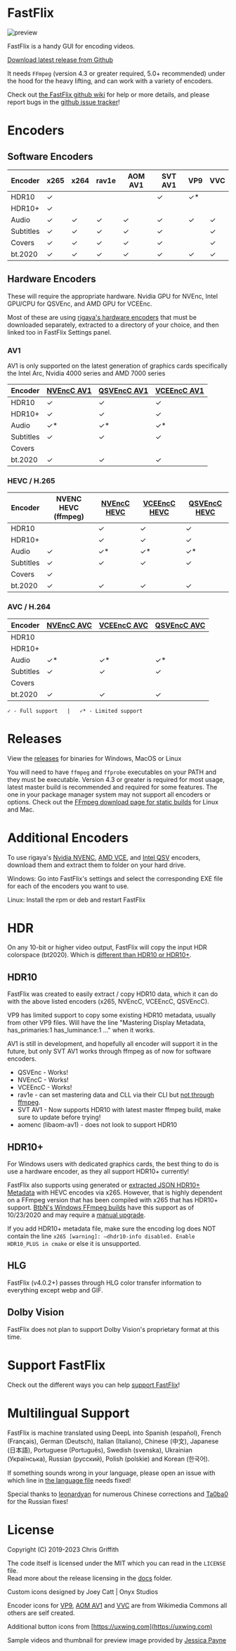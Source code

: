# FastFlix

![preview](./docs/gui_preview.png)

FastFlix is a handy GUI for encoding videos. 

[Download latest release from Github](https://github.com/cdgriffith/FastFlix/releases/latest)

It needs `FFmpeg` (version 4.3 or greater required, 5.0+ recommended) under the hood for the heavy lifting, and can work with a variety of encoders.

Check out [the FastFlix github wiki](https://github.com/cdgriffith/FastFlix/wiki) for help or more details, and please report bugs in the [github issue tracker](https://github.com/cdgriffith/FastFlix/issues)!

#  Encoders

## Software Encoders

| Encoder   | x265 | x264 | rav1e | AOM AV1 | SVT AV1 | VP9 | VVC |
|-----------|------|------|-------|---------|---------|-----|-----|
| HDR10     | ✓    |      |       |         | ✓       | ✓*  |     |
| HDR10+    | ✓    |      |       |         |         |     |     |
| Audio     | ✓    |  ✓   | ✓     | ✓       | ✓       | ✓   | ✓   |
| Subtitles | ✓    |  ✓   | ✓     | ✓       | ✓       |     | ✓   |
| Covers    | ✓    |  ✓   | ✓     | ✓       | ✓       |     | ✓   |
| bt.2020   | ✓    |   ✓  | ✓     | ✓       | ✓       | ✓   | ✓   |

## Hardware Encoders 

These will require the appropriate hardware. Nvidia GPU for NVEnc, Intel GPU/CPU for QSVEnc, and AMD GPU for VCEEnc. 

Most of these are using [rigaya's hardware encoders](https://github.com/rigaya?tab=repositories) that must be downloaded separately, 
extracted to a directory of your choice, and then linked too in FastFlix Settings panel.

### AV1

AV1 is only supported on the latest generation of graphics cards specifically the Intel Arc, Nvidia 4000 series and AMD 7000 series 

| Encoder   | [NVEncC AV1](https://github.com/rigaya/NVEnc/releases) | [QSVEncC AV1](https://github.com/rigaya/QSVEnc/releases) | [VCEEncC AV1](https://github.com/rigaya/VCEEnc/releases) |
|-----------|--------------------------------------------------------|----------------------------------------------------------|----------------------------------------------------------|
| HDR10     | ✓                                                      | ✓                                                        | ✓                                                        |
| HDR10+    | ✓                                                      | ✓                                                        | ✓                                                        |
| Audio     | ✓*                                                     | ✓*                                                       | ✓*                                                       |
| Subtitles | ✓                                                      | ✓                                                        | ✓                                                        |
| Covers    |                                                        |                                                          |                                                          |
| bt.2020   | ✓                                                      | ✓                                                        | ✓                                                        |

### HEVC / H.265

| Encoder   | NVENC HEVC (ffmpeg) | [NVEncC HEVC](https://github.com/rigaya/NVEnc/releases) | [VCEEncC HEVC](https://github.com/rigaya/VCEEnc/releases) | [QSVEncC HEVC](https://github.com/rigaya/QSVEnc/releases) |
|-----------|---------------------|---------------------------------------------------------|-----------------------------------------------------------|-----------------------------------------------------------|
| HDR10     |                     | ✓                                                       | ✓                                                         | ✓                                                         |
| HDR10+    |                     | ✓                                                       | ✓                                                         | ✓                                                         |
| Audio     | ✓                   | ✓*                                                      | ✓*                                                        | ✓*                                                        |
| Subtitles | ✓                   | ✓                                                       | ✓                                                         | ✓                                                         |
| Covers    | ✓                   |                                                         |                                                           |                                                           |
| bt.2020   | ✓                   | ✓                                                       | ✓                                                         | ✓                                                         |

### AVC / H.264

| Encoder   | [NVEncC AVC](https://github.com/rigaya/NVEnc/releases) | [VCEEncC AVC](https://github.com/rigaya/VCEEnc/releases) | [QSVEncC AVC](https://github.com/rigaya/QSVEnc/releases) |
|-----------|--------------------------------------------------------|----------------------------------------------------------|----------------------------------------------------------|
| HDR10     |                                                        |                                                          |                                                          |
| HDR10+    |                                                        |                                                          |                                                          |
| Audio     | ✓*                                                     | ✓*                                                       | ✓*                                                       |
| Subtitles | ✓                                                      | ✓                                                        | ✓                                                        |
| Covers    |                                                        |                                                          |                                                          |
| bt.2020   | ✓                                                      | ✓                                                        | ✓                                                        |

`✓ - Full support   |   ✓* - Limited support`




# Releases

View the [releases](https://github.com/cdgriffith/FastFlix/releases) for binaries for Windows, MacOS or Linux

You will need to have `ffmpeg` and `ffprobe` executables on your PATH and they must be executable. Version 4.3 or greater is required for most usage, latest master build is recommended and required for some features. The one in your package manager system may not support all encoders or options.
Check out the [FFmpeg download page for static builds](https://ffmpeg.org/download.html) for Linux and Mac.

# Additional Encoders

To use rigaya's [Nvidia NVENC](https://github.com/rigaya/NVEnc/releases), [AMD VCE](https://github.com/rigaya/VCEEnc/releases), and [Intel QSV](https://github.com/rigaya/QSVEnc/releases) encoders, download them and extract them to folder on your hard drive. 

Windows: Go into FastFlix's settings and select the corresponding EXE file for each of the encoders you want to use. 

Linux: Install the rpm or deb and restart FastFlix

# HDR

On any 10-bit or higher video output, FastFlix will copy the input HDR colorspace (bt2020). Which is [different than HDR10 or HDR10+](https://codecalamity.com/hdr-hdr10-hdr10-hlg-and-dolby-vision/).

## HDR10

FastFlix was created to easily extract / copy HDR10 data, which it can do with the above listed encoders (x265, NVEncC, VCEEncC, QSVEncC).

VP9 has limited support to copy some existing HDR10 metadata, usually from other VP9 files. Will have the line "Mastering Display Metadata, has_primaries:1 has_luminance:1 ..." when it works.

AV1 is still in development, and hopefully all encoder will support it in the future, but only SVT AV1 works through ffmpeg as of now for software encoders. 

* QSVEnc - Works! 
* NVEncC - Works!
* VCEEncC - Works!
* rav1e -  can set mastering data and CLL via their CLI but [not through ffmpeg](https://github.com/xiph/rav1e/issues/2554).
* SVT AV1 - Now supports HDR10 with latest master ffmpeg build, make sure to update before trying!
* aomenc (libaom-av1) - does not look to support HDR10

## HDR10+

For Windows users with dedicated graphics cards, the best thing to do is use a hardware encoder, as they all support HDR10+ currently!

FastFlix also supports using generated or [extracted JSON HDR10+ Metadata](https://github.com/cdgriffith/FastFlix/wiki/HDR10-Plus-Metadata-Extraction) with HEVC encodes via x265. However, that is highly
dependent on a FFmpeg version that has been compiled with x265 that has HDR10+ support. [BtbN's Windows FFmpeg builds](https://github.com/BtbN/FFmpeg-Builds) 
have this support as of 10/23/2020 and may require a [manual upgrade](https://github.com/cdgriffith/FastFlix/wiki/Updating-FFmpeg).

If you add HDR10+ metadata file, make sure the encoding log does NOT contain the line `x265 [warning]: –dhdr10-info disabled. Enable HDR10_PLUS in cmake` or else it is unsupported. 

## HLG 

FastFlix (v4.0.2+) passes through HLG color transfer information to everything except webp and GIF. 

## Dolby Vision

FastFlix does not plan to support Dolby Vision's proprietary format at this time.

# Support FastFlix

Check out the different ways you can help [support FastFlix](https://github.com/cdgriffith/FastFlix/wiki/Support-FastFlix)!

# Multilingual Support

FastFlix is machine translated using DeepL into Spanish (español), French (Français), German (Deutsch), 
Italian (Italiano), Chinese (中文), Japanese (日本語), Portuguese (Português), Swedish (svenska), Ukrainian (Українська),
Russian (русский), Polish (polskie) and Korean (한국어).

If something sounds wrong in your language, please open an issue with which line in
[the language file](https://github.com/cdgriffith/FastFlix/blob/master/fastflix/data/languages.yaml) needs fixed!

Special thanks to [leonardyan](https://github.com/leonardyan) for numerous Chinese corrections and
[Ta0ba0](https://github.com/Ta0ba0) for the Russian fixes!

# License

Copyright (C) 2019-2023 Chris Griffith

The code itself is licensed under the MIT which you can read in the `LICENSE` file. <br>
Read more about the release licensing in the [docs](docs/README.md) folder. <br>

Custom icons designed by Joey Catt | Onyx Studios

Encoder icons for [VP9](https://commons.wikimedia.org/wiki/File:Vp9-logo-for-mediawiki.svg), [AOM AV1](https://commons.wikimedia.org/wiki/File:AV1_logo_2018.svg) and [VVC](https://en.wikipedia.org/wiki/File:Versatile_Video_Coding_(logo).svg) are from Wikimedia Commons all others are self created.

Additional button icons from [https://uxwing.com](https://uxwing.com)

Sample videos and thumbnail for preview image provided by [Jessica Payne](http://iamjessicapayne.com/)
